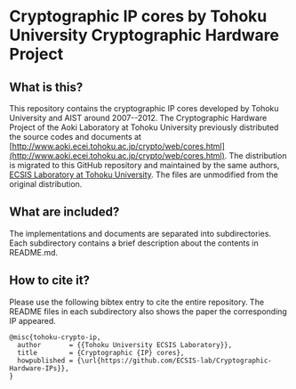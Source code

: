 # Cryptographic IP cores by Tohoku University Cryptographic Hardware Project

##  What is this?

This repository contains the cryptographic IP cores developed by Tohoku University and AIST around 2007--2012. The Cryptographic Hardware Project of the Aoki Laboratory at Tohoku University previously distributed the source codes and documents at [http://www.aoki.ecei.tohoku.ac.jp/crypto/web/cores.html](http://www.aoki.ecei.tohoku.ac.jp/crypto/web/cores.html).
The distribution is migrated to this GitHub repository and maintained by the same authors, [ECSIS Laboratory at Tohoku University](https://www.ecsis.riec.tohoku.ac.jp/views/index-e). The files are unmodified from the original distribution.

## What are included?

The implementations and documents are separated into subdirectories. Each subdirectory contains a brief description about the contents in README.md.

## How to cite it?

Please use the following bibtex entry to cite the entire repository. The README files in each subdirectory also shows the paper the corresponding IP appeared.

```
@misc{tohoku-crypto-ip,
  author       = {{Tohoku University ECSIS Laboratory}},
  title        = {Cryptographic {IP} cores},
  howpublished = {\url{https://github.com/ECSIS-lab/Cryptographic-Hardware-IPs}},
}
```
